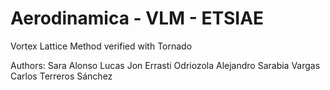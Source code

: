 # Aerodinamica - VLM - ETSIAE
Vortex Lattice Method verified with Tornado

Authors: Sara Alonso Lucas
         Jon Errasti Odriozola
         Alejandro Sarabia Vargas
         Carlos Terreros Sánchez
